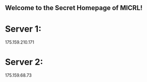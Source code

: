 ## Welcome to the Secret Homepage of MICRL!
# Server 1:
175.159.210.171
# Server 2:
175.159.68.73







